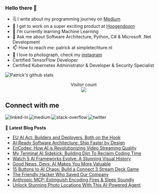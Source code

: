 ### Hello there 👋

<!--
**PatrickKalkman/PatrickKalkman** is a ✨ _special_ ✨ repository because its `README.md` (this file) appears on your GitHub profile. -->

- 🗒 I write about my programming journey on [Medium](https://medium.com/@pkalkman)
- 🔭 I get to work on a super exciting product at [Hoogendoorn](https://www.hoogendoorn.nl/en/iivo/)
- 🌱 I’m currently learning Machine Learning
- 💬 Ask me about Software Architecture, Python, C# & Microsoft .Net Development
- 📫 How to reach me: patrick at simpletechture.nl
- 📸 I love to photograph, check my [instagram](https://www.instagram.com/patrick_kalkman.photography/)  
- Certified TensorFlow Developer
- Certified Kubernetes Administrator & Developer & Security Specialist

![Patrick's github stats](https://github-readme-stats.vercel.app/api?username=patrickkalkman&count_private=true&show_icons=true&theme=algolia)

<p align="center"> 
  Visitor count<br>
  <img src="https://profile-counter.glitch.me/patrickkalkman/count.svg" />
</p>

## Connect with me
[<img align="left" alt="linked-in" src="https://img.shields.io/badge/linkedin-%230077B5.svg?&style=for-the-badge&logo=linkedin&logoColor=white" />](https://www.linkedin.com/in/pkalkman)
[<img align="left" alt="medium" src="https://img.shields.io/badge/medium-%2312100E.svg?&style=for-the-badge&logo=medium&logoColor=white" />](https://medium.com/@pkalkman)
[<img align="left" alt="stack-overflow" src="https://img.shields.io/badge/stack%20overflow-FE7A16?logo=stack-overflow&logoColor=white&style=for-the-badge" />](https://stackoverflow.com/users/328238/patrick?tab=profile)
[<img align="left" alt="twitter" src="https://img.shields.io/badge/twitter-%231DA1F2.svg?&style=for-the-badge&logo=twitter&logoColor=white" />](https://twitter.com/kalkie)
<br>
<br>
📕 **Latest Blog Posts**
<!-- BLOG-POST-LIST:START -->
- [EU AI Act: Builders and Deployers, Both on the Hook](https://ai.gopubby.com/eu-ai-act-builders-and-deployers-both-on-the-hook-154dda1a7436?source=rss-e42a3542bc38------2)
- [AI‑Ready Software Architecture: Ship Faster by Design](https://levelup.gitconnected.com/ai-ready-software-architecture-ship-faster-by-design-f5e6006630ac?source=rss-e42a3542bc38------2)
- [EnCodex: How AI is Revolutionizing Video Streaming Quality](https://ai.gopubby.com/encodex-how-ai-is-revolutionizing-video-streaming-quality-b69f0c95b8fa?source=rss-e42a3542bc38------2)
- [My Terminal AI Sidekick: Building Djin To Reclaim Coding Time](https://levelup.gitconnected.com/my-terminal-ai-sidekick-building-djin-to-reclaim-coding-time-b82c5f85a4a5?source=rss-e42a3542bc38------2)
- [Watch 5 AI Frameworks Evolve: A Stunning Visual History](https://generativeai.pub/watch-5-ai-frameworks-evolve-a-stunning-visual-history-7e7268766a82?source=rss-e42a3542bc38------2)
- [Good News, Devs: AI Makes You More Valuable](https://generativeai.pub/good-news-devs-ai-makes-you-more-valuable-cc0044ba8fe6?source=rss-e42a3542bc38------2)
- [15 Buttons to AI Chaos: Build a Connect 3 Stream Deck Game](https://generativeai.pub/15-buttons-to-ai-chaos-build-a-connect-3-stream-deck-game-6e2d80594913?source=rss-e42a3542bc38------2)
- [The Friendly Hacker Who Saved Our Company](https://levelup.gitconnected.com/the-friendly-hacker-who-saved-our-company-d355c28af1e8?source=rss-e42a3542bc38------2)
- [Anthropic MCP: Extinguish Encoding Fires &amp; Sleep Soundly](https://generativeai.pub/anthropic-mcp-extinguish-encoding-fires-sleep-soundly-dedab6dc182b?source=rss-e42a3542bc38------2)
- [Unlock Stunning Photo Locations With This AI-Powered Agent](https://generativeai.pub/unlock-stunning-photo-locations-with-this-ai-powered-agent-db18f4a153d2?source=rss-e42a3542bc38------2)
<!-- BLOG-POST-LIST:END -->

